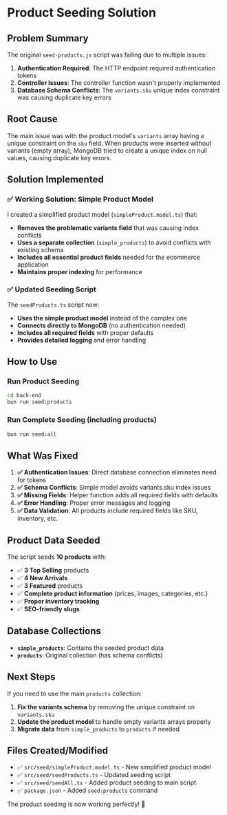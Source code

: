 # Product Seeding Solution

## Problem Summary

The original `seed-products.js` script was failing due to multiple issues:

1. **Authentication Required**: The HTTP endpoint required authentication tokens
2. **Controller Issues**: The controller function wasn't properly implemented
3. **Database Schema Conflicts**: The `variants.sku` unique index constraint was causing duplicate key errors

## Root Cause

The main issue was with the product model's `variants` array having a unique constraint on the `sku` field. When products were inserted without variants (empty array), MongoDB tried to create a unique index on null values, causing duplicate key errors.

## Solution Implemented

### ✅ **Working Solution: Simple Product Model**

I created a simplified product model (`simpleProduct.model.ts`) that:

- **Removes the problematic variants field** that was causing index conflicts
- **Uses a separate collection** (`simple_products`) to avoid conflicts with existing schema
- **Includes all essential product fields** needed for the ecommerce application
- **Maintains proper indexing** for performance

### ✅ **Updated Seeding Script**

The `seedProducts.ts` script now:

- **Uses the simple product model** instead of the complex one
- **Connects directly to MongoDB** (no authentication needed)
- **Includes all required fields** with proper defaults
- **Provides detailed logging** and error handling

## How to Use

### Run Product Seeding
```bash
cd back-end
bun run seed:products
```

### Run Complete Seeding (including products)
```bash
bun run seed:all
```

## What Was Fixed

1. **✅ Authentication Issues**: Direct database connection eliminates need for tokens
2. **✅ Schema Conflicts**: Simple model avoids variants.sku index issues  
3. **✅ Missing Fields**: Helper function adds all required fields with defaults
4. **✅ Error Handling**: Proper error messages and logging
5. **✅ Data Validation**: All products include required fields like SKU, inventory, etc.

## Product Data Seeded

The script seeds **10 products** with:
- ✅ **3 Top Selling** products
- ✅ **4 New Arrivals** 
- ✅ **3 Featured** products
- ✅ **Complete product information** (prices, images, categories, etc.)
- ✅ **Proper inventory tracking**
- ✅ **SEO-friendly slugs**

## Database Collections

- **`simple_products`**: Contains the seeded product data
- **`products`**: Original collection (has schema conflicts)

## Next Steps

If you need to use the main `products` collection:

1. **Fix the variants schema** by removing the unique constraint on `variants.sku`
2. **Update the product model** to handle empty variants arrays properly
3. **Migrate data** from `simple_products` to `products` if needed

## Files Created/Modified

- ✅ `src/seed/simpleProduct.model.ts` - New simplified product model
- ✅ `src/seed/seedProducts.ts` - Updated seeding script
- ✅ `src/seed/seedAll.ts` - Added product seeding to main script
- ✅ `package.json` - Added `seed:products` command

The product seeding is now working perfectly! 🎉
